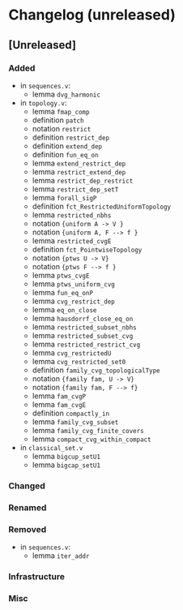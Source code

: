# Changelog (unreleased)

## [Unreleased]

### Added

- in `sequences.v`:
  + lemma `dvg_harmonic`
- in `topology.v`:
  + lemma `fmap_comp`
  + definition `patch`
  + notation `restrict`
  + definition `restrict_dep`
  + definition `extend_dep`
  + definition `fun_eq_on`
  + lemma `extend_restrict_dep`
  + lemma `restrict_extend_dep`
  + lemma `restrict_dep_restrict`
  + lemma `restrict_dep_setT`
  + lemma `forall_sigP`
  + definition `fct_RestrictedUniformTopology`
  + lemma `restricted_nbhs`
  + notation `{uniform A -> V }`
  + notation `{uniform A, F --> f }`
  + lemma `restricted_cvgE`
  + definition `fct_PointwiseTopology`
  + notation `{ptws U -> V}`
  + notation `{ptws F --> f }`
  + lemma `ptws_cvgE`
  + lemma `ptws_uniform_cvg`
  + lemma `fun_eq_onP`
  + lemma `cvg_restrict_dep`
  + lemma `eq_on_close`
  + lemma `hausdorrf_close_eq_on`
  + lemma `restricted_subset_nbhs`
  + lemma `restricted_subset_cvg`
  + lemma `restricted_restrict_cvg`
  + lemma `cvg_restrictedU`
  + lemma `cvg_restricted_set0`
  + definition `family_cvg_topologicalType`
  + notation `{family fam, U -> V}`
  + notation `{family fam, F --> f}`
  + lemma `fam_cvgP`
  + lemma `fam_cvgE`
  + definition `compactly_in`
  + lemma `family_cvg_subset`
  + lemma `family_cvg_finite_covers`
  + lemma `compact_cvg_within_compact`
- in `classical_set.v`
  + lemma `bigcup_setU1`
  + lemma `bigcap_setU1`

### Changed

### Renamed

### Removed

- in `sequences.v`:
  + lemma `iter_addr`

### Infrastructure

### Misc
